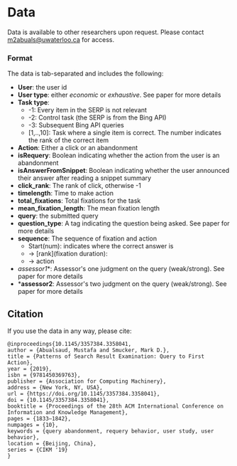# Data

Data is available to other researchers upon request. Please contact m2abuals@uwaterloo.ca for access.


### Format

The data is tab-separated and includes the following:

 - **User**: the user id
 - **User type**: either *economic* or *exhaustive*. See paper for more details
 - **Task type**: 
	 - -1: Every item in the SERP is not relevant
	 - -2: Control task (the SERP is from the Bing API)
	 - -3: Subsequent Bing API queries
	 - \[1,..,10\]: Task where a single item is correct. The number indicates the rank of the correct item
-	**Action**: Either a click or an abandonment
-	**isRequery**: Boolean indicating whether the action from the user is an abandonment
-	**isAnswerFromSnippet**: Boolean indicating whether the user announced their answer after reading a snippet summary
-	**click_rank**: The rank of click, otherwise -1
-	**timelength**: Time to make action
-	**total_fixations**: Total fixations for the task
-	**mean_fixation_length**: The mean fixation length
-	**query**: the submitted query
-	**question_type**: A tag indicating the question being asked. See paper for more details
-	**sequence**: The sequence of fixation and action
	-	Start(num): indicates where the correct answer is
	-	-> \[rank\](fixation duration):
	-	-> action
-   *assessor1**: Assessor's one judgment on the query (weak/strong). See paper for more details
-   ***assessor2**: Assessor's two judgment on the query (weak/strong). See paper for more details


## Citation

If you use the data in any way, please cite:

```
@inproceedings{10.1145/3357384.3358041,
author = {Abualsaud, Mustafa and Smucker, Mark D.},
title = {Patterns of Search Result Examination: Query to First Action},
year = {2019},
isbn = {9781450369763},
publisher = {Association for Computing Machinery},
address = {New York, NY, USA},
url = {https://doi.org/10.1145/3357384.3358041},
doi = {10.1145/3357384.3358041},
booktitle = {Proceedings of the 28th ACM International Conference on Information and Knowledge Management},
pages = {1833–1842},
numpages = {10},
keywords = {query abandonment, requery behavior, user study, user behavior},
location = {Beijing, China},
series = {CIKM '19}
}
```
